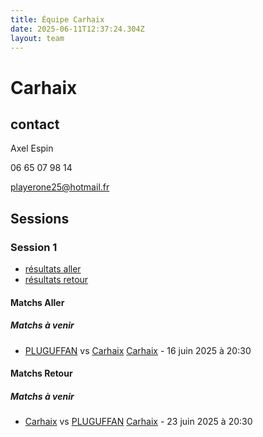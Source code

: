 ```yaml
---
title: Équipe Carhaix
date: 2025-06-11T12:37:24.304Z
layout: team
---
```


# Carhaix

## contact 

Axel Espin

06 65 07 98 14

playerone25@hotmail.fr

## Sessions

### Session 1
- [résultats aller ](/scores/session-1/groupe-1/aller/)
- [résultats retour](/scores/session-1/groupe-1/retour/)

#### Matchs Aller

##### Matchs à venir

- [PLUGUFFAN](/teams/PLUGUFFAN) vs [Carhaix](/teams/Carhaix) [Carhaix](/stades/Carhaix) - 16 juin 2025 à 20:30

#### Matchs Retour

##### Matchs à venir

- [Carhaix](/teams/Carhaix) vs [PLUGUFFAN](/teams/PLUGUFFAN) [Carhaix](/stades/Carhaix) - 23 juin 2025 à 20:30

